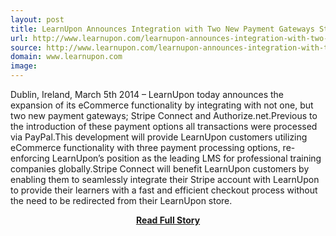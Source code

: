 ```yaml
---
layout: post
title: LearnUpon Announces Integration with Two New Payment Gateways Stripe Connect and Authorize net
url: http://www.learnupon.com/learnupon-announces-integration-with-two-new-payment-gateways-stripe-connect-and-authorize-net/
source: http://www.learnupon.com/learnupon-announces-integration-with-two-new-payment-gateways-stripe-connect-and-authorize-net/
domain: www.learnupon.com
image: 
---
```


<p>Dublin, Ireland, March 5th 2014 – LearnUpon today announces the expansion of its eCommerce functionality by integrating with not one, but two new payment gateways; Stripe Connect and Authorize.net.Previous to the introduction of these payment options all transactions were processed via PayPal.This development will provide LearnUpon customers utilizing eCommerce functionality with three payment processing options, re-enforcing LearnUpon’s position as the leading LMS for professional training companies globally.Stripe Connect will benefit LearnUpon customers by enabling them to seamlessly integrate their Stripe account with LearnUpon to provide their learners with a fast and efficient checkout process without the need to be redirected from their LearnUpon store.</p>
<center><p><a href="http://www.learnupon.com/learnupon-announces-integration-with-two-new-payment-gateways-stripe-connect-and-authorize-net/" style='padding:25px; font-sze:18px; font-weight: bold;'>Read Full Story</a></p></center>
